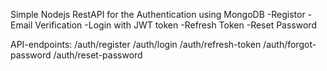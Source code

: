 Simple Nodejs RestAPI for the Authentication using MongoDB
-Registor
-Email Verification
-Login with JWT token
-Refresh Token
-Reset Password

API-endpoints:
/auth/register
/auth/login
/auth/refresh-token
/auth/forgot-password
/auth/reset-password
